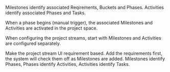 Milestones identify associated Reqirements, Buckets and Phases.
Activities identify associated Phases and Tasks.

When a phase begins (manual trigger), the associated Milestones and Activities are activated in the project space.

When configuring the project streams, start with Milestones and Activities are configured separately.

Make the project stream UI requirement based.  Add the requirements first, the system will check them off as Milestones are added.  Milestones identify Phases, Phases identify Activities, Activities identify Tasks.